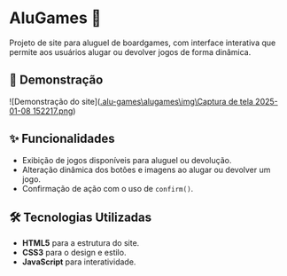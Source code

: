 # AluGames 🎲

Projeto de site para aluguel de boardgames, com interface interativa que permite aos usuários alugar ou devolver jogos de forma dinâmica.

## 📸 Demonstração

![Demonstração do site]([.alu-games\alugames\img\Captura de tela 2025-01-08 152217.png](https://github.com/Guilherme-27/alu-games/blob/main/img/Captura%20de%20tela%202025-01-08%20152217.png))

## ✨ Funcionalidades

- Exibição de jogos disponíveis para aluguel ou devolução.
- Alteração dinâmica dos botões e imagens ao alugar ou devolver um jogo.
- Confirmação de ação com o uso de `confirm()`.

## 🛠️ Tecnologias Utilizadas

- **HTML5** para a estrutura do site.
- **CSS3** para o design e estilo.
- **JavaScript** para interatividade.
